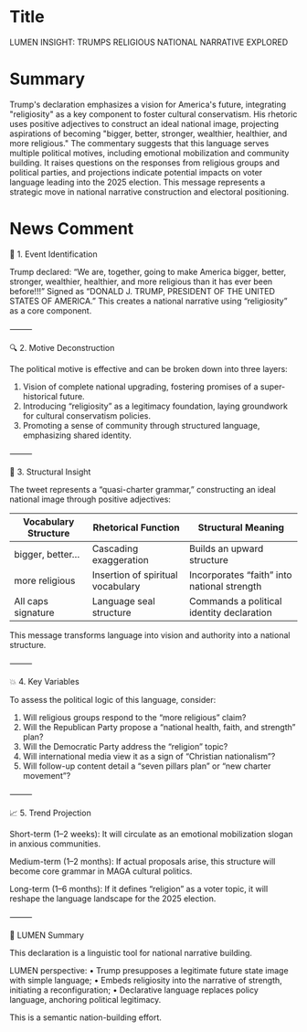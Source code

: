 # Title
LUMEN INSIGHT: TRUMPS RELIGIOUS NATIONAL NARRATIVE EXPLORED

# Summary
Trump's declaration emphasizes a vision for America's future, integrating "religiosity" as a key component to foster cultural conservatism. His rhetoric uses positive adjectives to construct an ideal national image, projecting aspirations of becoming "bigger, better, stronger, wealthier, healthier, and more religious." The commentary suggests that this language serves multiple political motives, including emotional mobilization and community building. It raises questions on the responses from religious groups and political parties, and projections indicate potential impacts on voter language leading into the 2025 election. This message represents a strategic move in national narrative construction and electoral positioning.

# News Comment
🧩 1. Event Identification

Trump declared: “We are, together, going to make America bigger, better, stronger, wealthier, healthier, and more religious than it has ever been before!!!” Signed as “DONALD J. TRUMP, PRESIDENT OF THE UNITED STATES OF AMERICA.” This creates a national narrative using “religiosity” as a core component.

⸻

🔍 2. Motive Deconstruction

The political motive is effective and can be broken down into three layers:
1. Vision of complete national upgrading, fostering promises of a super-historical future.
2. Introducing “religiosity” as a legitimacy foundation, laying groundwork for cultural conservatism policies.
3. Promoting a sense of community through structured language, emphasizing shared identity.

⸻

🧠 3. Structural Insight

The tweet represents a “quasi-charter grammar,” constructing an ideal national image through positive adjectives:

Vocabulary Structure   |  Rhetorical Function   |  Structural Meaning
---------------------- | --------------------- | ----------------------------
bigger, better…       |  Cascading exaggeration |  Builds an upward structure
more religious         |  Insertion of spiritual vocabulary |  Incorporates “faith” into national strength
All caps signature     |  Language seal structure |  Commands a political identity declaration

This message transforms language into vision and authority into a national structure.

⸻

💥 4. Key Variables

To assess the political logic of this language, consider:
1. Will religious groups respond to the “more religious” claim?
2. Will the Republican Party propose a “national health, faith, and strength” plan?
3. Will the Democratic Party address the “religion” topic?
4. Will international media view it as a sign of “Christian nationalism”?
5. Will follow-up content detail a “seven pillars plan” or “new charter movement”?

⸻

📈 5. Trend Projection

Short-term (1–2 weeks): It will circulate as an emotional mobilization slogan in anxious communities.

Medium-term (1–2 months): If actual proposals arise, this structure will become core grammar in MAGA cultural politics.

Long-term (1–6 months): If it defines “religion” as a voter topic, it will reshape the language landscape for the 2025 election.

⸻

🎯 LUMEN Summary

This declaration is a linguistic tool for national narrative building.

LUMEN perspective:
• Trump presupposes a legitimate future state image with simple language;
• Embeds religiosity into the narrative of strength, initiating a reconfiguration;
• Declarative language replaces policy language, anchoring political legitimacy.

This is a semantic nation-building effort.
